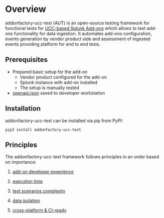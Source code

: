 # Overview

addonfactory-ucc-test (AUT) is an open-source testing framework for functional tests for [UCC-based Splunk Add-ons](https://splunk.github.io/addonfactory-ucc-generator/) which allows to test add-ons functonality for data ingestion. It automates add-ons configuration, events generation by vendor product side and assessment of ingested events providing platform for end to end tests.

## Prerequisites

- Prepared basic setup for the add-on
    - Vendor product configured for the add-on
    - Splunk instance with add-on installed
    - The setup is manually tested
- [openapi.json](https://splunk.github.io/addonfactory-ucc-generator/openapi/#how-to-find-the-document) saved to developer workstation


## Installation

addonfactory-ucc-test can be installed via pip from PyPI:

```console
pip3 install addonfactory-ucc-test
```

## Principles

The addonfactory-ucc-test framework follows principles in an order based on importance:

1. [add-on developer experience](./before_you_write_your_first_line_of_code.md)

2. [execution time](./design_principles.md#performance)

3. [test scenarios complexity](./design_principles.md#complexity)

4. [data isolation](./design_principles.md#data-isolation)

5. [cross-platform & CI-ready](./design_principles.md#supported-platforms)


<!--
Refer to the [How to use](./how_to_use.md) section for detailed instructions on running the tests.

## Release notes

Find details about all the releases [here](https://github.com/splunk/addonfactory-ucc-test/releases).
-->